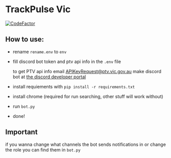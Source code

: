 # TrackPulse Vic
[![CodeFactor](https://www.codefactor.io/repository/github/xm9g/trackpulse-vic/badge)](https://www.codefactor.io/repository/github/xm9g/trackpulse-vic)

## How to use:
- rename `rename.env` to `env`
- fill discord bot token and ptv api info in the `.env` file

    to get PTV api info email [APIKeyRequest@ptv.vic.gov.au](mailto:APIKeyRequest@ptv.vic.gov.au)
    make discord bot at [the discord developer portal](https://discord.com/developers/applications)
- install requiements with `pip install -r requirements.txt`
- install chrome (required for run searching, other stuff will work without)
- run `bot.py`
- done!

## Important
if you wanna change what channels the bot sends notifications in or change the role you can find them in `bot.py`
